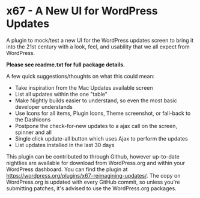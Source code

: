 x67 - A New UI for WordPress Updates
===================================

A plugin to mock/test a new UI for the WordPress updates screen to bring it into the 21st century with a look, feel, and usability that we all expect from WordPress.

**Please see readme.txt for full package details.**

A few quick suggestions/thoughts on what this could mean:
 * Take inspiration from the Mac Updates available screen
 * List all updates within the one "table"
 * Make Nightly builds easier to understand, so even the most basic developer understands
 * Use Icons for all items, Plugin Icons, Theme screenshot, or fall-back to the Dashicons
 * Postpone the check-for-new updates to a ajax call on the screen, spinner and all
 * Single click update-all button which uses Ajax to perform the updates
 * List updates installed in the last 30 days

This plugin can be contributed to through Github, however up-to-date nightlies are available for download from WordPress.org and within your WordPress dashboard.
You can find the plugin at https://wordpress.org/plugins/x67-reimagining-updates/.
The copy on WordPress.org is updated with every GitHub commit, so unless you're submitting patches, it's advised to use the WordPress.org packages.
